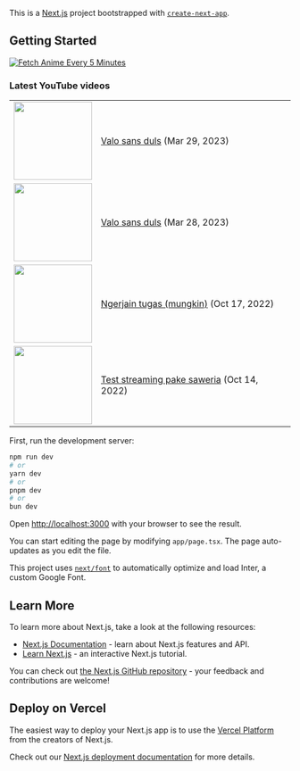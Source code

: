 This is a [Next.js](https://nextjs.org/) project bootstrapped with [`create-next-app`](https://github.com/vercel/next.js/tree/canary/packages/create-next-app).

## Getting Started

[![Fetch Anime Every 5 Minutes](https://github.com/rizkyhaksono/otakudesu-be/actions/workflows/fetch.yml/badge.svg)](https://github.com/rizkyhaksono/otakudesu-be/actions/workflows/fetch.yml)

### Latest YouTube videos

<table>
<!-- YOUTUBE-VIDEOS-LIST:START --><tr><td><a href="https://www.youtube.com/watch?v=wuoxlUPIJGo"><img width="140px" src="https://i.ytimg.com/vi/wuoxlUPIJGo/mqdefault.jpg"></a></td>
<td><a href="https://www.youtube.com/watch?v=wuoxlUPIJGo">Valo sans duls</a> (Mar 29, 2023)<br/></td></tr>
<tr><td><a href="https://www.youtube.com/watch?v=cDD0qTemBmw"><img width="140px" src="https://i.ytimg.com/vi/cDD0qTemBmw/mqdefault.jpg"></a></td>
<td><a href="https://www.youtube.com/watch?v=cDD0qTemBmw">Valo sans duls</a> (Mar 28, 2023)<br/></td></tr>
<tr><td><a href="https://www.youtube.com/watch?v=E1kgKemttbM"><img width="140px" src="https://i.ytimg.com/vi/E1kgKemttbM/mqdefault.jpg"></a></td>
<td><a href="https://www.youtube.com/watch?v=E1kgKemttbM">Ngerjain tugas &lpar;mungkin&rpar;</a> (Oct 17, 2022)<br/></td></tr>
<tr><td><a href="https://www.youtube.com/watch?v=l2OaDO_pFoM"><img width="140px" src="https://i.ytimg.com/vi/l2OaDO_pFoM/mqdefault.jpg"></a></td>
<td><a href="https://www.youtube.com/watch?v=l2OaDO_pFoM">Test streaming pake saweria</a> (Oct 14, 2022)<br/></td></tr>
<!-- YOUTUBE-VIDEOS-LIST:END -->
</table>

First, run the development server:

```bash
npm run dev
# or
yarn dev
# or
pnpm dev
# or
bun dev
```

Open [http://localhost:3000](http://localhost:3000) with your browser to see the result.

You can start editing the page by modifying `app/page.tsx`. The page auto-updates as you edit the file.

This project uses [`next/font`](https://nextjs.org/docs/basic-features/font-optimization) to automatically optimize and load Inter, a custom Google Font.

## Learn More

To learn more about Next.js, take a look at the following resources:

- [Next.js Documentation](https://nextjs.org/docs) - learn about Next.js features and API.
- [Learn Next.js](https://nextjs.org/learn) - an interactive Next.js tutorial.

You can check out [the Next.js GitHub repository](https://github.com/vercel/next.js/) - your feedback and contributions are welcome!

## Deploy on Vercel

The easiest way to deploy your Next.js app is to use the [Vercel Platform](https://vercel.com/new?utm_medium=default-template&filter=next.js&utm_source=create-next-app&utm_campaign=create-next-app-readme) from the creators of Next.js.

Check out our [Next.js deployment documentation](https://nextjs.org/docs/deployment) for more details.
